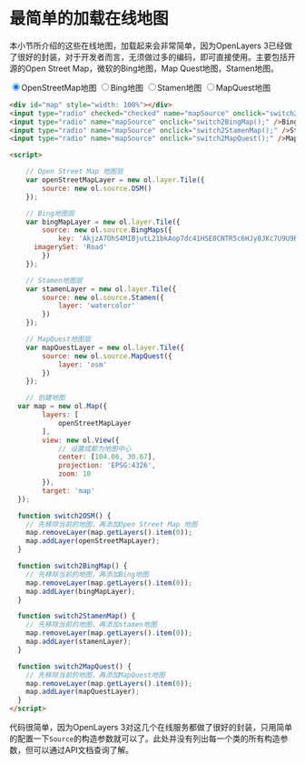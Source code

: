 # 最简单的加载在线地图

本小节所介绍的这些在线地图，加载起来会非常简单，因为OpenLayers 3已经做了很好的封装，对于开发者而言，无须做过多的编码，即可直接使用。主要包括开源的Open Street Map，微软的Bing地图，Map Quest地图，Stamen地图。 

<head>                  
	<link href="../src/ol3.13.1/ol.css" rel="stylesheet" type="text/css" />
	<script type="text/javascript" src="../src/ol3.13.1/ol.js" charset="utf-8"></script>
</head>
<div id="map" style="width: 100%"></div>
<input type="radio" checked="checked" name="mapSource" onclick="switch2OSM();" />OpenStreetMap地图
<input type="radio" name="mapSource" onclick="switch2BingMap();" />Bing地图
<input type="radio" name="mapSource" onclick="switch2StamenMap();" />Stamen地图
<input type="radio" name="mapSource" onclick="switch2MapQuest();" />MapQuest地图

<script>

	// Open Street Map 地图层
	var openStreetMapLayer = new ol.layer.Tile({
		source: new ol.source.OSM()
	});

	// Bing地图层
	var bingMapLayer = new ol.layer.Tile({
		source: new ol.source.BingMaps({
			key: 'AkjzA7OhS4MIBjutL21bkAop7dc41HSE0CNTR5c6HJy8JKc7U9U9RveWJrylD3XJ',
      imagerySet: 'Road'
		})
	});

	// Stamen地图层
	var stamenLayer = new ol.layer.Tile({
		source: new ol.source.Stamen({
			layer: 'watercolor'
		})
	});

	// MapQuest地图层
	var mapQuestLayer = new ol.layer.Tile({
		source: new ol.source.MapQuest({
			layer: 'osm'
		})
	});

	// 创建地图
  var map = new ol.Map({
		layers: [
			openStreetMapLayer
		],
		view: new ol.View({
			// 设置成都为地图中心
			center: [104.06, 30.67],
			projection: 'EPSG:4326',
			zoom: 10
		}),
		target: 'map'
  });

  function switch2OSM() {
  	// 先移除当前的地图，再添加Open Street Map 地图
  	map.removeLayer(map.getLayers().item(0));
  	map.addLayer(openStreetMapLayer);
  }

  function switch2BingMap() {
  	// 先移除当前的地图，再添加Bing地图
  	map.removeLayer(map.getLayers().item(0));
  	map.addLayer(bingMapLayer);
  }

  function switch2StamenMap() {
  	// 先移除当前的地图，再添加stamen地图
  	map.removeLayer(map.getLayers().item(0));
  	map.addLayer(stamenLayer);
  }

  function switch2MapQuest() {
  	// 先移除当前的地图，再添加MapQuest地图
  	map.removeLayer(map.getLayers().item(0));
  	map.addLayer(mapQuestLayer);
  }
</script>

```html
<div id="map" style="width: 100%"></div>
<input type="radio" checked="checked" name="mapSource" onclick="switch2OSM();" />OpenStreetMap地图
<input type="radio" name="mapSource" onclick="switch2BingMap();" />Bing地图
<input type="radio" name="mapSource" onclick="switch2StamenMap();" />Stamen地图
<input type="radio" name="mapSource" onclick="switch2MapQuest();" />MapQuest地图

<script>

	// Open Street Map 地图层
	var openStreetMapLayer = new ol.layer.Tile({
		source: new ol.source.OSM()
	});

	// Bing地图层
	var bingMapLayer = new ol.layer.Tile({
		source: new ol.source.BingMaps({
			key: 'AkjzA7OhS4MIBjutL21bkAop7dc41HSE0CNTR5c6HJy8JKc7U9U9RveWJrylD3XJ',
      imagerySet: 'Road'
		})
	});

	// Stamen地图层
	var stamenLayer = new ol.layer.Tile({
		source: new ol.source.Stamen({
			layer: 'watercolor'
		})
	});

	// MapQuest地图层
	var mapQuestLayer = new ol.layer.Tile({
		source: new ol.source.MapQuest({
			layer: 'osm'
		})
	});

	// 创建地图
  var map = new ol.Map({
		layers: [
			openStreetMapLayer
		],
		view: new ol.View({
			// 设置成都为地图中心
			center: [104.06, 30.67],
			projection: 'EPSG:4326',
			zoom: 10
		}),
		target: 'map'
  });

  function switch2OSM() {
  	// 先移除当前的地图，再添加Open Street Map 地图
  	map.removeLayer(map.getLayers().item(0));
  	map.addLayer(openStreetMapLayer);
  }

  function switch2BingMap() {
  	// 先移除当前的地图，再添加Bing地图
  	map.removeLayer(map.getLayers().item(0));
  	map.addLayer(bingMapLayer);
  }

  function switch2StamenMap() {
  	// 先移除当前的地图，再添加stamen地图
  	map.removeLayer(map.getLayers().item(0));
  	map.addLayer(stamenLayer);
  }

  function switch2MapQuest() {
  	// 先移除当前的地图，再添加MapQuest地图
  	map.removeLayer(map.getLayers().item(0));
  	map.addLayer(mapQuestLayer);
  }
</script>
```

代码很简单，因为OpenLayers 3对这几个在线服务都做了很好的封装，只用简单的配置一下`Source`的构造参数就可以了。此处并没有列出每一个类的所有构造参数，但可以通过API文档查询了解。
